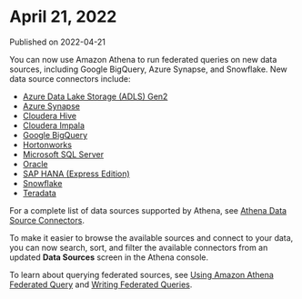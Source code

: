 # April 21, 2022<a name="release-note-2022-04-21"></a>

Published on 2022\-04\-21

You can now use Amazon Athena to run federated queries on new data sources, including Google BigQuery, Azure Synapse, and Snowflake\. New data source connectors include:
+ [Azure Data Lake Storage \(ADLS\) Gen2](athena-prebuilt-data-connectors-adls-gen2.md)
+ [Azure Synapse](athena-prebuilt-data-connectors-azure-synapse.md)
+ [Cloudera Hive](athena-prebuilt-data-connectors-cloudera-hive.md)
+ [Cloudera Impala](athena-prebuilt-data-connectors-cloudera-impala.md)
+ [Google BigQuery](athena-prebuilt-data-connectors-google-bigquery.md)
+ [Hortonworks](athena-prebuilt-data-connectors-hortonworks.md)
+ [Microsoft SQL Server](athena-prebuilt-data-connectors-microsoft-sql-server.md)
+ [Oracle](athena-prebuilt-data-connectors-oracle.md)
+ [SAP HANA \(Express Edition\)](athena-prebuilt-data-connectors-sap-hana.md)
+ [Snowflake](athena-prebuilt-data-connectors-snowflake.md)
+ [Teradata](athena-prebuilt-data-connectors-teradata.md)

For a complete list of data sources supported by Athena, see [Athena Data Source Connectors](athena-prebuilt-data-connectors.md)\.

To make it easier to browse the available sources and connect to your data, you can now search, sort, and filter the available connectors from an updated **Data Sources** screen in the Athena console\.

To learn about querying federated sources, see [Using Amazon Athena Federated Query](connect-to-a-data-source.md) and [Writing Federated Queries](writing-federated-queries.md)\.